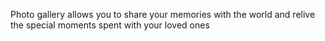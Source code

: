 
Photo gallery allows you to share your memories with the world and relive the special moments spent with your loved ones
